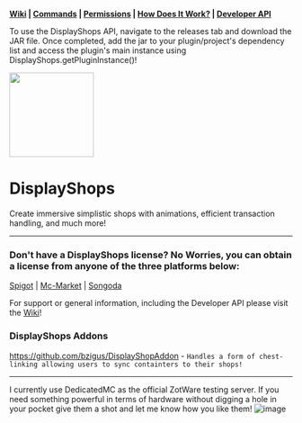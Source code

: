 **[Wiki](https://github.com/XZot1K/DisplayShopsAPI/wiki) | [Commands](https://github.com/XZot1K/DisplayShopsAPI/wiki/commands) | [Permissions](https://github.com/XZot1K/DisplayShopsAPI/wiki/permissions) | [How Does It Work?](https://github.com/XZot1K/DisplayShopsAPI/wiki/shop-guide) | [Developer API](https://github.com/XZot1K/DisplayShopsAPI/wiki/developer-api)**

To use the DisplayShops API, navigate to the releases tab and download the JAR file. Once completed, add the jar to your plugin/project's dependency list and access the plugin's main instance using DisplayShops.getPluginInstance()!

<img src="https://imgur.com/mkPfGtg.png" width="150px" height="150px">

# DisplayShops
Create immersive simplistic shops with animations, efficient transaction handling, and much more!
***
### Don't have a DisplayShops license? No Worries, you can obtain a license from anyone of the three platforms below:
[Spigot](https://www.spigotmc.org/resources/•-display-shops-•-a-new-approach-to-player-shops-•.69766/) | [Mc-Market](https://www.mc-market.org/resources/11595/) | [Songoda](https://songoda.com/marketplace/product/displayshops-displayshops.269)

For support or general information, including the Developer API please visit the [Wiki](https://github.com/XZot1K/DisplayShopsAPI/wiki)!

### DisplayShops Addons
https://github.com/bzigus/DisplayShopAddon - `Handles a form of chest-linking allowing users to sync containters to their shops!`

***
I currently use DedicatedMC as the official ZotWare testing server. If you need something powerful in terms of hardware without digging a hole in your pocket give them a shot and let me know how you like them!
![image](https://imgur.com/oqEKWO3.png)

